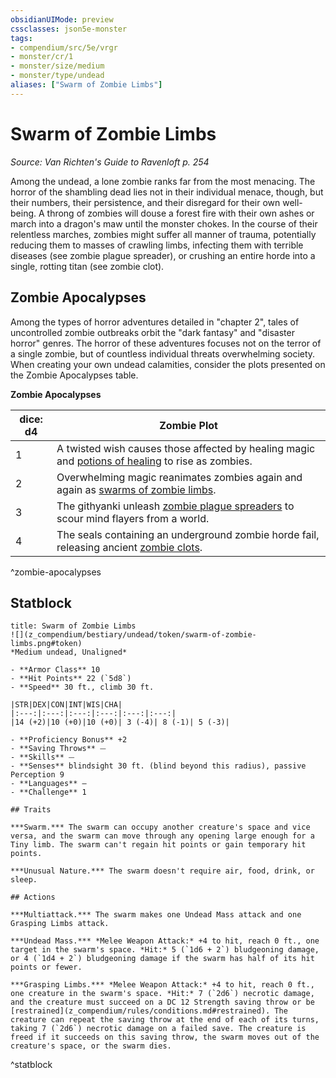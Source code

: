```yaml
---
obsidianUIMode: preview
cssclasses: json5e-monster
tags:
- compendium/src/5e/vrgr
- monster/cr/1
- monster/size/medium
- monster/type/undead
aliases: ["Swarm of Zombie Limbs"]
---
```

# Swarm of Zombie Limbs
*Source: Van Richten's Guide to Ravenloft p. 254*  

Among the undead, a lone zombie ranks far from the most menacing. The horror of the shambling dead lies not in their individual menace, though, but their numbers, their persistence, and their disregard for their own well-being. A throng of zombies will douse a forest fire with their own ashes or march into a dragon's maw until the monster chokes. In the course of their relentless marches, zombies might suffer all manner of trauma, potentially reducing them to masses of crawling limbs, infecting them with terrible diseases (see zombie plague spreader), or crushing an entire horde into a single, rotting titan (see zombie clot).

## Zombie Apocalypses

Among the types of horror adventures detailed in "chapter 2", tales of uncontrolled zombie outbreaks orbit the "dark fantasy" and "disaster horror" genres. The horror of these adventures focuses not on the terror of a single zombie, but of countless individual threats overwhelming society. When creating your own undead calamities, consider the plots presented on the Zombie Apocalypses table.

**Zombie Apocalypses**

| dice: d4 | Zombie Plot |
|----------|-------------|
| 1 | A twisted wish causes those affected by healing magic and [potions of healing](z_compendium/items/potion-of-healing.md) to rise as zombies. |
| 2 | Overwhelming magic reanimates zombies again and again as [swarms of zombie limbs](z_compendium/bestiary/undead/swarm-of-zombie-limbs-vrgr.md). |
| 3 | The githyanki unleash [zombie plague spreaders](z_compendium/bestiary/undead/zombie-plague-spreader-vrgr.md) to scour mind flayers from a world. |
| 4 | The seals containing an underground zombie horde fail, releasing ancient [zombie clots](z_compendium/bestiary/undead/zombie-clot-vrgr.md). |
^zombie-apocalypses

## Statblock

```ad-statblock
title: Swarm of Zombie Limbs
![](z_compendium/bestiary/undead/token/swarm-of-zombie-limbs.png#token)
*Medium undead, Unaligned*

- **Armor Class** 10 
- **Hit Points** 22 (`5d8`)
- **Speed** 30 ft., climb 30 ft.

|STR|DEX|CON|INT|WIS|CHA|
|:---:|:---:|:---:|:---:|:---:|:---:|
|14 (+2)|10 (+0)|10 (+0)| 3 (-4)| 8 (-1)| 5 (-3)|

- **Proficiency Bonus** +2
- **Saving Throws** ⏤
- **Skills** ⏤
- **Senses** blindsight 30 ft. (blind beyond this radius), passive Perception 9
- **Languages** —
- **Challenge** 1

## Traits

***Swarm.*** The swarm can occupy another creature's space and vice versa, and the swarm can move through any opening large enough for a Tiny limb. The swarm can't regain hit points or gain temporary hit points.

***Unusual Nature.*** The swarm doesn't require air, food, drink, or sleep.

## Actions

***Multiattack.*** The swarm makes one Undead Mass attack and one Grasping Limbs attack.

***Undead Mass.*** *Melee Weapon Attack:* +4 to hit, reach 0 ft., one target in the swarm's space. *Hit:* 5 (`1d6 + 2`) bludgeoning damage, or 4 (`1d4 + 2`) bludgeoning damage if the swarm has half of its hit points or fewer.

***Grasping Limbs.*** *Melee Weapon Attack:* +4 to hit, reach 0 ft., one creature in the swarm's space. *Hit:* 7 (`2d6`) necrotic damage, and the creature must succeed on a DC 12 Strength saving throw or be [restrained](z_compendium/rules/conditions.md#restrained). The creature can repeat the saving throw at the end of each of its turns, taking 7 (`2d6`) necrotic damage on a failed save. The creature is freed if it succeeds on this saving throw, the swarm moves out of the creature's space, or the swarm dies.
```
^statblock